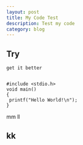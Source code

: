 ```yaml
---
layout: post
title: My Code Test
description: Test my code 
category: blog
---
```


## Try

    get it better
    

    #include <stdio.h>
    void main()
    {
     printf("Hello World!\n");
    }
    
 mm
  ll
  ## kk
[BeiYuu]:    http://beiyuu.com  "BeiYuu"

